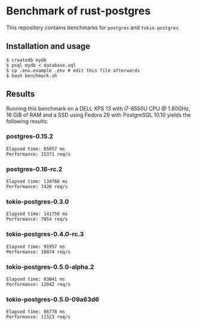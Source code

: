# Benchmark of rust-postgres

This repository contains benchmarks for `postgres` and `tokio-postgres`

## Installation and usage

    $ createdb mydb
    $ psql mydb < database.sql
    $ cp .env.example .env # edit this file afterwards
    $ bash benchmark.sh

## Results

Running this benchmark on a DELL XPS 13 with i7-8550U CPU @ 1.80GHz, 16 GiB of RAM and a SSD using Fedora 29 with PostgreSQL 10.10 yields the following results:

### postgres-0.15.2
```
Elapsed time: 65057 ms
Performance: 15371 req/s
```

### postgres-0.16-rc.2
```
Elapsed time: 134766 ms
Performance: 7420 req/s
```

### tokio-postgres-0.3.0
```
Elapsed time: 141756 ms
Performance: 7054 req/s
```

### tokio-postgres-0.4.0-rc.3
```
Elapsed time: 91957 ms
Performance: 10874 req/s
```

### tokio-postgres-0.5.0-alpha.2
```
Elapsed time: 83041 ms
Performance: 12042 req/s
```

### tokio-postgres-0.5.0-09a63d6
```
Elapsed time: 86778 ms
Performance: 11523 req/s
```
